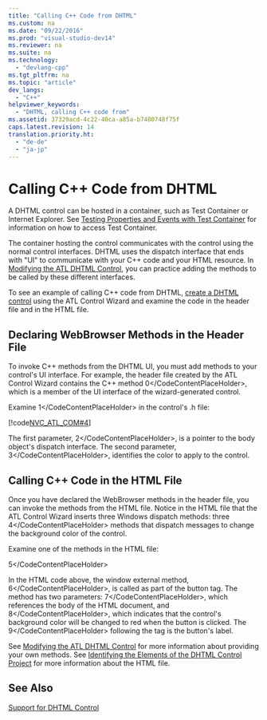 ```yaml
---
title: "Calling C++ Code from DHTML"
ms.custom: na
ms.date: "09/22/2016"
ms.prod: "visual-studio-dev14"
ms.reviewer: na
ms.suite: na
ms.technology: 
  - "devlang-cpp"
ms.tgt_pltfrm: na
ms.topic: "article"
dev_langs: 
  - "C++"
helpviewer_keywords: 
  - "DHTML, calling C++ code from"
ms.assetid: 37329acd-4c22-40ca-a85a-b7480748f75f
caps.latest.revision: 14
translation.priority.ht: 
  - "de-de"
  - "ja-jp"
---
```

# Calling C++ Code from DHTML
A DHTML control can be hosted in a container, such as Test Container or Internet Explorer. See [Testing Properties and Events with Test Container](../vs140/testing-properties-and-events-with-test-container.md) for information on how to access Test Container.  
  
 The container hosting the control communicates with the control using the normal control interfaces. DHTML uses the dispatch interface that ends with "UI" to communicate with your C++ code and your HTML resource. In [Modifying the ATL DHTML Control](../vs140/modifying-the-atl-dhtml-control.md), you can practice adding the methods to be called by these different interfaces.  
  
 To see an example of calling C++ code from DHTML, [create a DHTML control](../vs140/creating-an-atl-dhtml-control.md) using the ATL Control Wizard and examine the code in the header file and in the HTML file.  
  
## Declaring WebBrowser Methods in the Header File  
 To invoke C++ methods from the DHTML UI, you must add methods to your control's UI interface. For example, the header file created by the ATL Control Wizard contains the C++ method <CodeContentPlaceHolder>0\</CodeContentPlaceHolder>, which is a member of the UI interface of the wizard-generated control.  
  
 Examine <CodeContentPlaceHolder>1\</CodeContentPlaceHolder> in the control's .h file:  
  
 [!code[NVC_ATL_COM#4](../vs140/codesnippet/CPP/calling-c---code-from-dhtml_1.h)]  
  
 The first parameter, <CodeContentPlaceHolder>2\</CodeContentPlaceHolder>, is a pointer to the body object's dispatch interface. The second parameter, <CodeContentPlaceHolder>3\</CodeContentPlaceHolder>, identifies the color to apply to the control.  
  
## Calling C++ Code in the HTML File  
 Once you have declared the WebBrowser methods in the header file, you can invoke the methods from the HTML file. Notice in the HTML file that the ATL Control Wizard inserts three Windows dispatch methods: three <CodeContentPlaceHolder>4\</CodeContentPlaceHolder> methods that dispatch messages to change the background color of the control.  
  
 Examine one of the methods in the HTML file:  
  
 <CodeContentPlaceHolder>5\</CodeContentPlaceHolder>  
  
 In the HTML code above, the window external method, <CodeContentPlaceHolder>6\</CodeContentPlaceHolder>, is called as part of the button tag. The method has two parameters: <CodeContentPlaceHolder>7\</CodeContentPlaceHolder>, which references the body of the HTML document, and <CodeContentPlaceHolder>8\</CodeContentPlaceHolder>, which indicates that the control's background color will be changed to red when the button is clicked. The <CodeContentPlaceHolder>9\</CodeContentPlaceHolder> following the tag is the button's label.  
  
 See [Modifying the ATL DHTML Control](../vs140/modifying-the-atl-dhtml-control.md) for more information about providing your own methods. See [Identifying the Elements of the DHTML Control Project](../vs140/identifying-the-elements-of-the-dhtml-control-project.md) for more information about the HTML file.  
  
## See Also  
 [Support for DHTML Control](../vs140/atl-support-for-dhtml-controls.md)